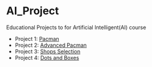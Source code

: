 # AI_Project
Educational Projects to for Artificial Intelligent(AI) course

- Project 1: [Pacman](Project_01/)
- Project 2: [Advanced Pacman](Project_02/)
- Project 3: [Shops Selection](Project_03/)
- Project 4: [Dots and Boxes](Project_04/)
